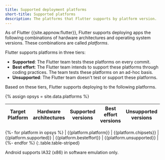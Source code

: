 ```yaml
---
title: Supported deployment platforms
short-title: Supported platforms
description: The platforms that Flutter supports by platform version.
---
```


As of Flutter {{site.appnow.flutter}},
Flutter supports deploying apps the following combinations of
hardware architectures and operating system versions.
These combinations are called _platforms_.

Flutter supports platforms in three tiers:

* **Supported**: The Flutter team tests these platforms on every commit.
* **Best effort**: The Flutter team intends to support these platforms
  through coding practices. The team tests these platforms on an ad-hoc basis.
* **Unsupported**: The Flutter team doesn't test or support these platforms.

Based on these tiers, Flutter supports deploying to the following platforms.

{% assign opsys = site.data.platforms %}

<div class="table-wrapper" markdown="1">

| Target Platform | Hardware architectures | Supported versions | Best effort versions | Unsupported versions |
|---|:---:|:---:|:---:|:---:|
{%- for platform in opsys %}
  | {{platform.platform}} | {{platform.chipsets}} | {{platform.supported}} | {{platform.besteffort}} | {{platform.unsupported}} |
{%- endfor %}
{:.table.table-striped}

</div>

Android supports IA32 (x86) in software emulation only.  
